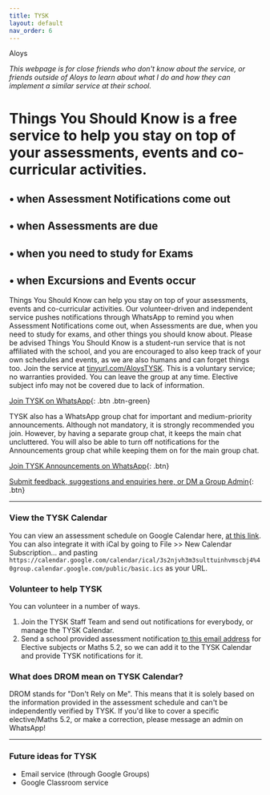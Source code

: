 ```yaml
---
title: TYSK
layout: default
nav_order: 6
---
```


<label class="label label-blue">Aloys</label>

*This webpage is for close friends who don't know about the service, or friends outside of Aloys to learn about what I do and how they can implement a similar service at their school.*

# Things You Should Know is a free service to help you stay on top of your assessments, events and co-curricular activities.

## • when Assessment Notifications come out
## • when Assessments are due
## • when you need to study for Exams
## • when Excursions and Events occur

Things You Should Know can help you stay on top of your assessments, events and co-curricular activities. Our volunteer-driven and independent service pushes notifications through WhatsApp to remind you when Assessment Notifications come out, when Assessments are due, when you need to study for exams, and other things you should know about. Please be advised Things You Should Know is a student-run service that is not affiliated with the school, and you are encouraged to also keep track of your own schedules and events, as we are also humans and can forget things too. Join the service at [tinyurl.com/AloysTYSK](https://tinyurl.com/AloysTYSK). This is a voluntary service; no warranties provided. You can leave the group at any time. Elective subject info may not be covered due to lack of information.

[Join TYSK on WhatsApp](https://tinyurl.com/AloysTYSK){: .btn .btn-green}

TYSK also has a WhatsApp group chat for important and medium-priority announcements. Although not mandatory, it is strongly recommended you join. However, by having a separate group chat, it keeps the main chat uncluttered. You will also be able to turn off notifications for the Announcements group chat while keeping them on for the main group chat.

[Join TYSK Announcements on WhatsApp](https://tinyurl.com/TYSKAnnounce){: .btn}

[Submit feedback, suggestions and enquiries here, or DM a Group Admin](https://forms.gle/jCQ5mJWzG7EB6CDZ7){: .btn}

***

### View the TYSK Calendar

You can view an assessment schedule on Google Calendar here, [at this link](https://calendar.google.com/calendar/embed?src=3s2njvh3m3sulttuinhvmscbj4%40group.calendar.google.com&ctz=Australia%2FSydney). You can also integrate it with iCal by going to File >> New Calendar Subscription... and pasting `https://calendar.google.com/calendar/ical/3s2njvh3m3sulttuinhvmscbj4%40group.calendar.google.com/public/basic.ics` as your URL.

### Volunteer to help TYSK

You can volunteer in a number of ways.

1. Join the TYSK Staff Team and send out notifications for everybody, or manage the TYSK Calendar.
2. Send a school provided assessment notification [to this email address](https://adrian-study-club.netlify.com/tysk.html#use-things-you-should-know-on-email) for Elective subjects or Maths 5.2, so we can add it to the TYSK Calendar and provide TYSK notifications for it.

### What does DROM mean on TYSK Calendar?

DROM stands for "Don't Rely on Me". This means that it is solely based on the information provided in the assessment schedule and can't be independently verified by TYSK. If you'd like to cover a specific elective/Maths 5.2, or make a correction, please message an admin on WhatsApp!

***

### Future ideas for TYSK

- Email service (through Google Groups)
- Google Classroom service 
